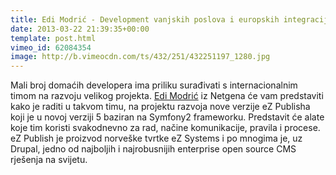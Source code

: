 ```yaml
---
title: Edi Modrić - Development vanjskih poslova i europskih integracija
date: 2013-03-22 21:39:35+00:00
template: post.html
vimeo_id: 62084354
image: http://b.vimeocdn.com/ts/432/251/432251197_1280.jpg
---
```


Mali broj domaćih developera ima priliku surađivati s internacionalnim timom na
razvoju velikog projekta. [Edi Modrić](https://twitter.com/emodric) iz Netgena
će vam predstaviti kako je raditi u takvom timu, na projektu razvoja nove
verzije eZ Publisha koji je u novoj verziji 5 baziran na Symfony2 frameworku.
Predstavit će alate koje tim koristi svakodnevno za rad, načine komunikacije,
pravila i procese. eZ Publish je proizvod norveške tvrtke eZ Systems i po
mnogima je, uz Drupal, jedno od najboljih i najrobusnijih enterprise open source
CMS rješenja na svijetu.
